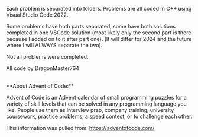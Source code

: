 Each problem is separated into folders. 
Problems are all coded in C++ using Visual Studio Code 2022.

Some problems have both parts separated, some have both solutions completed in one VSCode solution (most likely only the second part is there because I added on to it after part one). 
(It will differ for 2024 and the future where I will ALWAYS separate the two).

Not all problems were completed.

All code by DragonMaster764

<br>
**About Advent of Code:**

Advent of Code is an Advent calendar of small programming puzzles for a variety of skill levels that can be solved in any programming language you like. 
People use them as interview prep, company training, university coursework, practice problems, a speed contest, or to challenge each other.

This information was pulled from: https://adventofcode.com/

